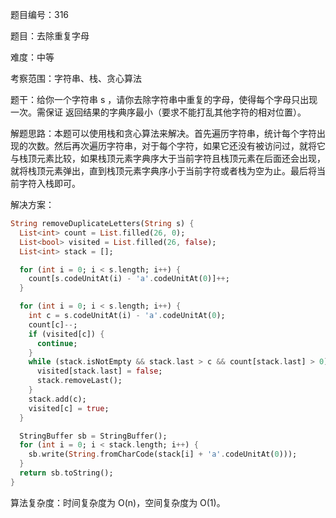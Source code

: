 题目编号：316

题目：去除重复字母

难度：中等

考察范围：字符串、栈、贪心算法

题干：给你一个字符串 s ，请你去除字符串中重复的字母，使得每个字母只出现一次。需保证 返回结果的字典序最小（要求不能打乱其他字符的相对位置）。

解题思路：本题可以使用栈和贪心算法来解决。首先遍历字符串，统计每个字符出现的次数。然后再次遍历字符串，对于每个字符，如果它还没有被访问过，就将它与栈顶元素比较，如果栈顶元素字典序大于当前字符且栈顶元素在后面还会出现，就将栈顶元素弹出，直到栈顶元素字典序小于当前字符或者栈为空为止。最后将当前字符入栈即可。

解决方案：

```dart
String removeDuplicateLetters(String s) {
  List<int> count = List.filled(26, 0);
  List<bool> visited = List.filled(26, false);
  List<int> stack = [];

  for (int i = 0; i < s.length; i++) {
    count[s.codeUnitAt(i) - 'a'.codeUnitAt(0)]++;
  }

  for (int i = 0; i < s.length; i++) {
    int c = s.codeUnitAt(i) - 'a'.codeUnitAt(0);
    count[c]--;
    if (visited[c]) {
      continue;
    }
    while (stack.isNotEmpty && stack.last > c && count[stack.last] > 0) {
      visited[stack.last] = false;
      stack.removeLast();
    }
    stack.add(c);
    visited[c] = true;
  }

  StringBuffer sb = StringBuffer();
  for (int i = 0; i < stack.length; i++) {
    sb.write(String.fromCharCode(stack[i] + 'a'.codeUnitAt(0)));
  }
  return sb.toString();
}
```

算法复杂度：时间复杂度为 O(n)，空间复杂度为 O(1)。